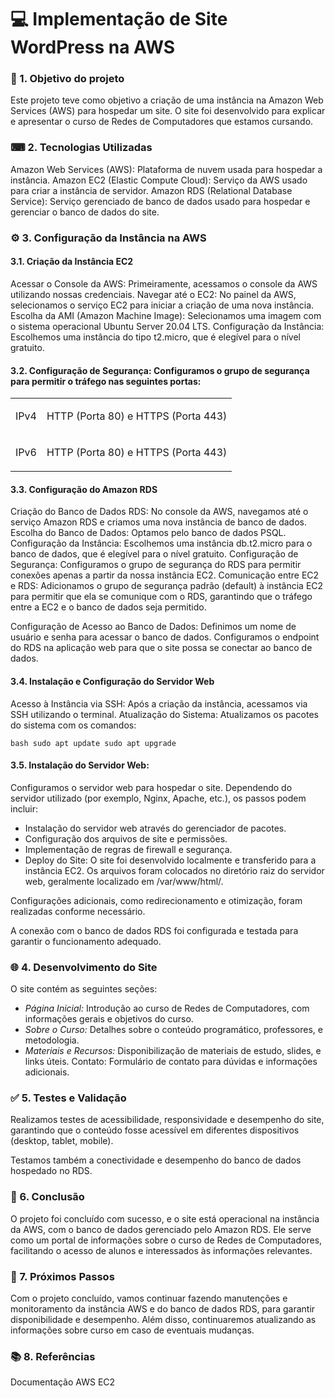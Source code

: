 # 💻 Implementação de Site WordPress na AWS 

### 🤔 1. Objetivo do projeto 
Este projeto teve como objetivo a criação de uma instância na Amazon Web Services (AWS) para hospedar um site. O site foi desenvolvido para explicar e apresentar o curso de Redes de Computadores que estamos cursando.

### ⌨ 2. Tecnologias Utilizadas
Amazon Web Services (AWS): Plataforma de nuvem usada para hospedar a instância.
Amazon EC2 (Elastic Compute Cloud): Serviço da AWS usado para criar a instância de servidor.
Amazon RDS (Relational Database Service): Serviço gerenciado de banco de dados usado para hospedar e gerenciar o banco de dados do site.

### ⚙ 3. Configuração da Instância na AWS
#### 3.1. Criação da Instância EC2
Acessar o Console da AWS: Primeiramente, acessamos o console da AWS utilizando nossas credenciais.
Navegar até o EC2: No painel da AWS, selecionamos o serviço EC2 para iniciar a criação de uma nova instância.
Escolha da AMI (Amazon Machine Image): Selecionamos uma imagem com o sistema operacional Ubuntu Server 20.04 LTS.
Configuração da Instância: Escolhemos uma instância do tipo t2.micro, que é elegível para o nível gratuito.

#### 3.2. Configuração de Segurança: Configuramos o grupo de segurança para permitir o tráfego nas seguintes portas:



<table>
 <tr>
  <td>   
   
   IPv4
   
 </td>

 <td>
  
   HTTP (Porta 80) e HTTPS (Porta 443)
   
  </td>
 </tr>
 
 <tr>
 <td>
  
   IPv6
   
  </td>

 

 <td>
  
   HTTP (Porta 80) e HTTPS (Porta 443)
   
  </td>
 </tr>


</table>



#### 3.3. Configuração do Amazon RDS
Criação do Banco de Dados RDS: No console da AWS, navegamos até o serviço Amazon RDS e criamos uma nova instância de banco de dados.
Escolha do Banco de Dados: Optamos pelo  banco de dados PSQL.
Configuração da Instância: Escolhemos uma instância db.t2.micro para o banco de dados, que é elegível para o nível gratuito.
Configuração de Segurança: Configuramos o grupo de segurança do RDS para permitir conexões apenas a partir da nossa instância EC2.
Comunicação entre EC2 e RDS: Adicionamos o grupo de segurança padrão (default) à instância EC2 para permitir que ela se comunique com o RDS, garantindo que o tráfego entre a EC2 e o banco de dados seja permitido.

Configuração de Acesso ao Banco de Dados:
Definimos um nome de usuário e senha para acessar o banco de dados.
Configuramos o endpoint do RDS na aplicação web para que o site possa se conectar ao banco de dados.

#### 3.4. Instalação e Configuração do Servidor Web
Acesso à Instância via SSH: Após a criação da instância, acessamos via SSH utilizando o terminal.
Atualização do Sistema: Atualizamos os pacotes do sistema com os comandos:

`
bash
sudo apt update
sudo apt upgrade
`

#### 3.5. Instalação do Servidor Web: 
Configuramos o servidor web para hospedar o site. Dependendo do servidor utilizado (por exemplo, Nginx, Apache, etc.), os passos podem incluir:

- Instalação do servidor web através do gerenciador de pacotes.
- Configuração dos arquivos de site e permissões.
- Implementação de regras de firewall e segurança.
- Deploy do Site:
O site foi desenvolvido localmente e transferido para a instância EC2.
Os arquivos foram colocados no diretório raiz do servidor web, geralmente localizado em /var/www/html/.

Configurações adicionais, como redirecionamento e otimização, foram realizadas conforme necessário.

A conexão com o banco de dados RDS foi configurada e testada para garantir o funcionamento adequado.

### 🌐 4. Desenvolvimento do Site
O site contém as seguintes seções:
- *Página Inicial:* Introdução ao curso de Redes de Computadores, com informações gerais e objetivos do curso.
- *Sobre o Curso:* Detalhes sobre o conteúdo programático, professores, e metodologia.
- *Materiais e Recursos:* Disponibilização de materiais de estudo, slides, e links úteis.
Contato: Formulário de contato para dúvidas e informações adicionais.

### ✅ 5. Testes e Validação
Realizamos testes de acessibilidade, responsividade e desempenho do site, garantindo que o conteúdo fosse acessível em diferentes dispositivos (desktop, tablet, mobile).

Testamos também a conectividade e desempenho do banco de dados hospedado no RDS.

### 📝 6. Conclusão
O projeto foi concluído com sucesso, e o site está operacional na instância da AWS, com o banco de dados gerenciado pelo Amazon RDS. Ele serve como um portal de informações sobre o curso de Redes de Computadores, facilitando o acesso de alunos e interessados às informações relevantes.

### 🚀 7. Próximos Passos
Com o projeto concluído, vamos continuar fazendo manutenções e monitoramento da instância AWS e do banco de dados RDS, para garantir disponibilidade e desempenho. Além disso, continuaremos atualizando as informações sobre curso em caso de eventuais mudanças.

### 📚 8. Referências
Documentação AWS EC2
